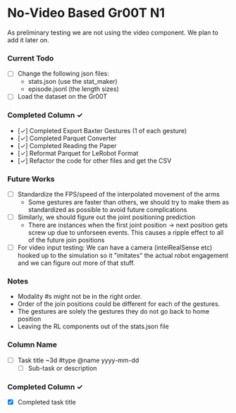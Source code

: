 # No-Video Based Gr00T N1
As preliminary testing we are not using the video component. We plan to add it later on.

### Current Todo
- [ ] Change the following json files:
    - stats.json (use the stat_maker)
    - episode.jsonl (the length sizes)
- [ ] Load the dataset on the Gr00T

### Completed Column ✓
- [✓] Completed Export Baxter Gestures (1 of each gesture)
- [✓] Completed Parquet Converter
- [✓] Completed Reading the Paper
- [✓] Reformat Parquet for LeRobot Format
- [✓] Refactor the code for other files and get the CSV

### Future Works
- [ ] Standardize the FPS/speed of the interpolated movement of the arms 
  - Some gestures are faster than others, we should try to make them as standardized as possible to 
        avoid future complications
- [ ] Similarly, we should figure out the joint positioning prediction
    - There are instances when the first joint position -> next position gets screw up due to unforseen events. This causes a ripple 
    effect to all of the future join positions
- [ ] For video input testing: We can have a camera (intelRealSense etc) hooked up to the simulation so it "imitates" the actual robot engagement
    and we can figure out more of that stuff.

### Notes
- Modality #s might not be in the right order.
- Order of the join positions could be different for each of the gestures.
- The gestures are solely the gestures they do not go back to home position
- Leaving the RL components out of the stats.json file


### Column Name
- [ ] Task title ~3d #type @name yyyy-mm-dd  
  - [ ] Sub-task or description  

### Completed Column ✓
- [x] Completed task title  